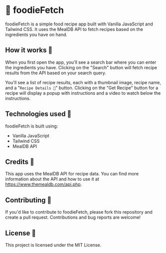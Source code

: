 # 🍲 foodieFetch

foodieFetch is a simple food recipe app built with Vanilla JavaScript and Tailwind CSS. It uses the MealDB API to fetch recipes based on the ingredients you have on hand.

## How it works 🍜

When you first open the app, you'll see a search bar where you can enter the ingredients you have. Clicking on the "Search" button will fetch recipe results from the API based on your search query.

You'll see a list of recipe results, each with a thumbnail image, recipe name, and a "`Recipe Details 🍲`" button. Clicking on the "Get Recipe" button for a recipe will display a popup with instructions and a video to watch below the instructions.

## Technologies used 🍴

foodieFetch is built using:

- Vanilla JavaScript
- Tailwind CSS
- MealDB API

## Credits 🍣

This app uses the MealDB API for recipe data. You can find more information about the API and how to use it at <https://www.themealdb.com/api.php>.

## Contributing 🥄

If you'd like to contribute to foodieFetch, please fork this repository and create a pull request. Contributions and bug reports are welcome!

## License 🧁

This project is licensed under the MIT License.
